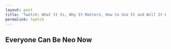```yaml
---
layout: post
title: 'Twetch: What It Is, Why It Matters, How to Use It and Will It Kill Twitter?'
permalink: twetch
---
```





## Everyone Can Be Neo Now
